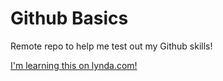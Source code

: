 # Github Basics
Remote repo to help me test out my Github skills!

[I'm learning this on lynda.com!](http://www.lynda.com)
